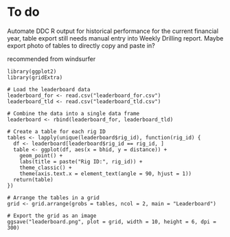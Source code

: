 # To do
Automate DDC R output for historical performance for the current financial year, table export still needs manual entry into Weekly Drilling report. Maybe export photo of tables to directly copy and paste in?

recommended from windsurfer
```
library(ggplot2)
library(gridExtra)

# Load the leaderboard data
leaderboard_for <- read.csv("leaderboard_for.csv")
leaderboard_tld <- read.csv("leaderboard_tld.csv")

# Combine the data into a single data frame
leaderboard <- rbind(leaderboard_for, leaderboard_tld)

# Create a table for each rig ID
tables <- lapply(unique(leaderboard$rig_id), function(rig_id) {
  df <- leaderboard[leaderboard$rig_id == rig_id, ]
  table <- ggplot(df, aes(x = bhid, y = distance)) +
    geom_point() +
    labs(title = paste("Rig ID:", rig_id)) +
    theme_classic() +
    theme(axis.text.x = element_text(angle = 90, hjust = 1))
  return(table)
})

# Arrange the tables in a grid
grid <- grid.arrange(grobs = tables, ncol = 2, main = "Leaderboard")

# Export the grid as an image
ggsave("leaderboard.png", plot = grid, width = 10, height = 6, dpi = 300)
```